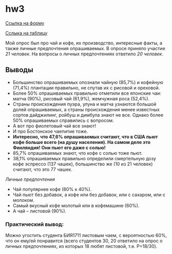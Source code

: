 # hw3
[Ссылка на форму](https://docs.google.com/forms/d/1GnC9cJeXAXQVlBXutZ93y6KteXSCat1T2-U_h3guUks/edit?usp=sharing)

[Сслыка на таблицу](https://docs.google.com/spreadsheets/d/15mArVPX-z1FaJEMC-q7MWp8eQfepwMh6ymR8kvChAEM/edit?usp=sharing)

Мой опрос был про чай и кофе, их производство, интересные факты, а также личные предпочтения опрашиваемых. В опросе приняло участие _21 человек_. На вопросы о личных предпочтениях ответило _20 человек_.

## Выводы ##

* Большинство опрашиваемых опознали чайную (85,7%) и кофейную (71,4%) плантации правильно, не спутав их с рисовой и ореховой.
* Более 50% опрашиваемых правильно отметили все японские чаи: матча (90%), рисовый чай (61,9%), жемчужная роса (52,4%).
* Страны происхождения пуэра, улуна и матча узнаются большой долей опрашиваемых, а страны происхождения менее известных сортов дайджилинг, ройбуш и димбула знают не все. Однако более 50% опрашиваемых справились с вопросом.
* А вот про фиолетовый чай все знают!
* И про Бостонское чаепитие тоже.
* __Интересно, что 47,6% опрашиваемых считают, что в США пьют кофе больше всего (на душу населения). На самом деле это Финляндия! Они пьют его даже с солью!__
* 85,7% опрашиваемых знают, что кофе с солью тоже пьют.
* 38,1% опрашиваемых правильно определили смертельную дозу кофе эспрессо (137 чашек), большинство же (10 из 21 человек) считают, что это 77 чашек.

_Личные предпочтения_ 

* Чай популярнее кофе (60% к 40%).
* Чай пьют без добавок, а кофе или без добавок, или с сахаром, или с молоком.
* Самый вкусный кофе молотый или в кофемашине (60%).
* А чай – листовой (90%).

### Практический вывод: ### 
Можно угостить студента БИЯ1711 листовым чаем, с вероятностью 60%, что он ему/ей понравится (всего студентов 30, 20 ответило на опрос о личных предпочтениях, из которых 18 любят листовой, т.е. P=18/30).
